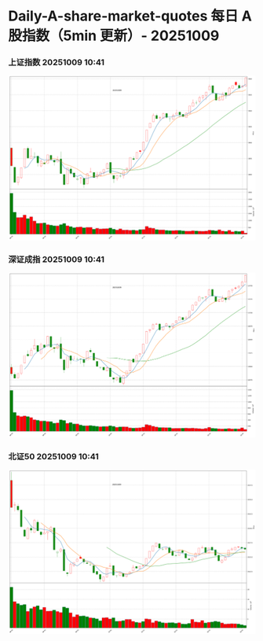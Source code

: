 
# Daily-A-share-market-quotes 每日 A 股指数（5min 更新）- 20251009

### 上证指数 20251009 10:41
![](./fig/2025/10/20251009-sh000001.png)

### 深证成指 20251009 10:41
![](./fig/2025/10/20251009-sz399001.png)

### 北证50 20251009 10:41
![](./fig/2025/10/20251009-bj899050.png)
